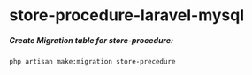 # store-procedure-laravel-mysql

##### Create Migration table for store-procedure:

```php artisan make:migration store-precedure```
